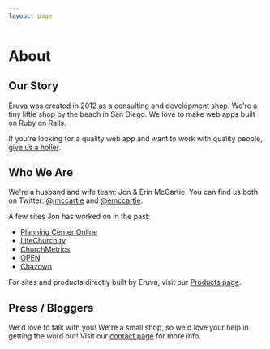 ```yaml
---
layout: page
---
```


# About

## Our Story

Eruva was created in 2012 as a consulting and development shop. We're a tiny little shop by the beach in San Diego. We love to make web apps built on Ruby on Rails.

If you're looking for a quality web app and want to work with quality people, [give us a holler][1].


## Who We Are

We're a husband and wife team: Jon & Erin McCartie.  You can find us both on Twitter: [@jmccartie][2] and [@emccartie][3].

A few sites Jon has worked on in the past:

* [Planning Center Online](http://get.planningcenteronline.com)
* [LifeChurch.tv](http://www.lifechurch.tv)
* [ChurchMetrics](http://www.churchmetrics.com)
* [OPEN](http://open.lifechurch.tv)
* [Chazown](http://www.chazown.com)

For sites and products directly built by Eruva, visit our [Products page][4].


## Press / Bloggers

We'd love to talk with you! We're a small shop, so we'd love your help in getting the word out! Visit our [contact page][1] for more info.


[1]: /contact
[2]: http://twitter.com/jmccartie
[3]: http://twitter.com/emccartie
[4]: /products